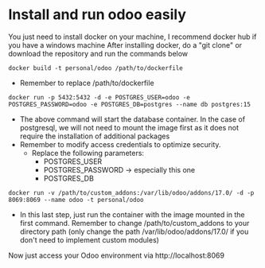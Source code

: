 # Install and run odoo easily

You just need to install docker on your machine, I recommend docker hub if you have a windows machine
After installing docker, do a "git clone" or download the repository and run the commands below

```shell
docker build -t personal/odoo /path/to/dockerfile
```
* Remember to replace /path/to/dockerfile

```shell
docker run -p 5432:5432 -d -e POSTGRES_USER=odoo -e POSTGRES_PASSWORD=odoo -e POSTGRES_DB=postgres --name db postgres:15
```
* The above command will start the database container. In the case of postgresql, we will not need to mount the image first as it does not require the installation of additional packages
* Remember to modify access credentials to optimize security.
	* Replace the following parameters:
		* POSTGRES_USER
		* POSTGRES_PASSWORD -> especially this one
		* POSTGRES_DB

```shell
docker run -v /path/to/custom_addons:/var/lib/odoo/addons/17.0/ -d -p 8069:8069 --name odoo -t personal/odoo
```
* In this last step, just run the container with the image mounted in the first command. Remember to change /path/to/custom_addons to your directory path (only change the path /var/lib/odoo/addons/17.0/ if you don't need to implement custom modules)

Now just access your Odoo environment via http://localhost:8069
